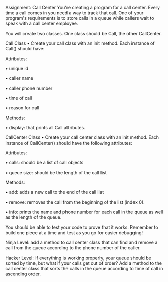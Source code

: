 Assignment: Call Center
You're creating a program for a call center. Every time a call comes in you need a way to track that call. One of your program's requirements is to store calls in a queue while callers wait to speak with a call center employee.

You will create two classes. One class should be Call, the other CallCenter.

Call Class
• Create your call class with an init method. Each instance of Call() should have:

Attributes:

• unique id

• caller name

• caller phone number

• time of call

• reason for call

Methods:

• display: that prints all Call attributes.

CallCenter Class
• Create your call center class with an init method. Each instance of CallCenter() should have the following attributes:

Attributes:

• calls: should be a list of call objects

• queue size: should be the length of the call list

Methods:

• add: adds a new call to the end of the call list

• remove: removes the call from the beginning of the list (index 0).

• info: prints the name and phone number for each call in the queue as well as the length of the queue.

You should be able to test your code to prove that it works. Remember to build one piece at a time and test as you go for easier debugging!

Ninja Level: add a method to call center class that can find and remove a call from the queue according to the phone number of the caller.

Hacker Level: If everything is working properly, your queue should be sorted by time, but what if your calls get out of order? Add a method to the call center class that sorts the calls in the queue according to time of call in ascending order.
